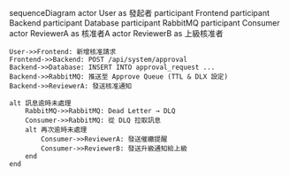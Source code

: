 sequenceDiagram
    actor User as 發起者
    participant Frontend
    participant Backend
    participant Database
    participant RabbitMQ
    participant Consumer
    actor ReviewerA as 核准者A
    actor ReviewerB as 上級核准者

    User->>Frontend: 新增核准請求
    Frontend->>Backend: POST /api/system/approval
    Backend->>Database: INSERT INTO approval_request ...
    Backend->>RabbitMQ: 推送至 Approve Queue (TTL & DLX 設定)
    Backend->>ReviewerA: 發送核准通知

    alt 訊息逾時未處理
        RabbitMQ->>RabbitMQ: Dead Letter → DLQ
        Consumer->>RabbitMQ: 從 DLQ 拉取訊息
        alt 再次逾時未處理
            Consumer->>ReviewerA: 發送催繳提醒
            Consumer->>ReviewerB: 發送升級通知給上級
        end
    end
